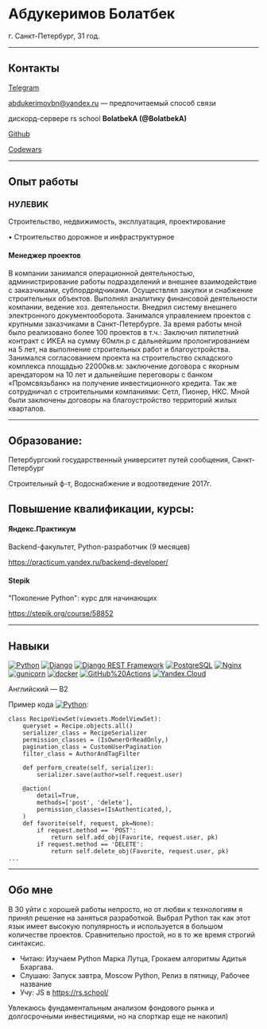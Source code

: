 # Абдукеримов Болатбек
г. Санкт-Петербург, 31 год. 
*****
## Контакты
[Telegram](https://t.me/b_abdukerimov)

abdukerimovbn@yandex.ru — предпочитаемый способ связи

дискорд-сервере rs school **BolatbekA (@BolatbekA)**

[Github](https://github.com/BolatbekA)

[Codewars](https://www.codewars.com/users/BolatbekA)
*****
## Опыт работы

### НУЛЕВИК

Строительство, недвижимость, эксплуатация, проектирование

  • Строительство дорожное и инфраструктурное

#### Менеджер проектов

В компании занимался операционной деятельностью, администрирование работы
подразделений и внешнее взаимодействие с заказчиками, субпордрядчиками. Осуществлял
закупки и снабжение строительных объектов. Выполнял аналитику финансовой деятельности
компании, ведение хоз. деятельности. Внедрил систему внешнего электронного
документооборота. Занимался управлением проектов с крупными заказчиками в
Санкт-Петербурге. За время работы мной было реализовано более 100 проектов в т.ч.:
Заключил пятилетний контракт с ИКЕА на сумму 60млн.р с дальнейшим пролонгированием на
5 лет, на выполнение строительных работ и благоустройства.
Занимался согласованием проекта на строительство складского комплекса площадью
22000кв.м: заключение договора с якорным арендатором на 10 лет и дальнейшие переговоры с
банком «Промсвязьбанк» на получение инвестиционного кредита.
Так же сотрудничал с строительными компаниями: Сетл, Пионер, НКС. Мной были заключены
договоры на благоустройство территорий жилых кварталов.
*****
## Образование:

Петербургский государственный университет путей сообщения,
Санкт-Петербург

Строительный ф-т, Водоснабжение и водоотведение 2017г. 

## Повышение квалификации, курсы:

#### Яндекс.Практикум
Backend-факультет, Python-разработчик (9 месяцев)

https://practicum.yandex.ru/backend-developer/

#### Stepik

"Поколение Python": курс для начинающих

https://stepik.org/course/58852
*****
## Навыки
[![Python](https://img.shields.io/badge/-Python-464646?style=flat-square&logo=Python)](https://www.python.org/)
[![Django](https://img.shields.io/badge/-Django-464646?style=flat-square&logo=Django)](https://www.djangoproject.com/)
[![Django REST Framework](https://img.shields.io/badge/-Django%20REST%20Framework-464646?style=flat-square&logo=Django%20REST%20Framework)](https://www.django-rest-framework.org/)
[![PostgreSQL](https://img.shields.io/badge/-PostgreSQL-464646?style=flat-square&logo=PostgreSQL)](https://www.postgresql.org/)
[![Nginx](https://img.shields.io/badge/-NGINX-464646?style=flat-square&logo=NGINX)](https://nginx.org/ru/)
[![gunicorn](https://img.shields.io/badge/-gunicorn-464646?style=flat-square&logo=gunicorn)](https://gunicorn.org/)
[![docker](https://img.shields.io/badge/-Docker-464646?style=flat-square&logo=docker)](https://www.docker.com/)
[![GitHub%20Actions](https://img.shields.io/badge/-GitHub%20Actions-464646?style=flat-square&logo=GitHub%20actions)](https://github.com/features/actions)
[![Yandex.Cloud](https://img.shields.io/badge/-Yandex.Cloud-464646?style=flat-square&logo=Yandex.Cloud)](https://cloud.yandex.ru/)

Английский — B2

Пример кода [![Python](https://img.shields.io/badge/-Python-464646?style=flat-square&logo=Python)](https://www.python.org/):
```
class RecipeViewSet(viewsets.ModelViewSet):
    queryset = Recipe.objects.all()
    serializer_class = RecipeSerializer
    permission_classes = (IsOwnerOrReadOnly,)
    pagination_class = CustomUserPagination
    filter_class = AuthorAndTagFilter

    def perform_create(self, serializer):
        serializer.save(author=self.request.user)

    @action(
        detail=True,
        methods=['post', 'delete'],
        permission_classes=(IsAuthenticated,),
    )
    def favorite(self, request, pk=None):
        if request.method == 'POST':
            return self.add_obj(Favorite, request.user, pk)
        if request.method == 'DELETE':
            return self.delete_obj(Favorite, request.user, pk)
...
```
*****
## Обо мне

В 30 уйти с хорошей работы непросто, но от любви к технологиям я принял решение на
заняться разработкой. Выбрал Python так как этот язык имеет высокую популярность и
используется в большом количестве проектов. Сравнительно простой, но в то же время
строгий синтаксис.

* Читаю: Изучаем Python Марка Лутца, Грокаем алгоритмы Адитья Бхаргава.
* Слушаю: Запуск завтра, Moscow Python, Релиз в пятницу, Рабочее название
* Учу: JS в https://rs.school/

Увлекаюсь фундаментальным анализом фондового рынка и долгосрочными инвестициями,
но на спорткар еще не накопил)